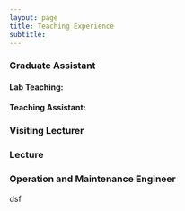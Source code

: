 ```yaml
---
layout: page
title: Teaching Experience
subtitle: 
---
```


### Graduate Assistant

#### Lab Teaching:

#### Teaching Assistant:

### Visiting Lecturer

### Lecture

### Operation and Maintenance Engineer






































dsf
